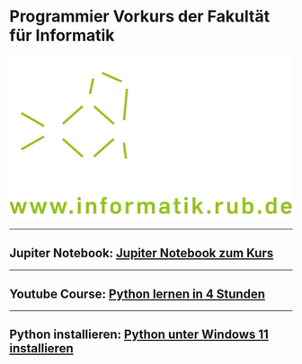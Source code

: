 # Programmier Vorkurs der Fakultät für Informatik

![](/assets/img/fcs_logo_link-weiss-gruen.png)

---
## Jupiter Notebook: [Jupiter Notebook zum Kurs](https://colab.research.google.com/drive/1yrY4JgxYzJEuKiMG5nJsdxONF8ubY5vz?usp=sharing#scrollTo=Az82XYjYTl4h)

---
## Youtube Course: [Python lernen in 4 Stunden](https://www.youtube.com/watch?v=w9juNxQl7Zk&t=39s)

---
## Python installieren: [Python unter Windows 11 installieren](https://www.youtube.com/watch?v=IloOLLS6zAA)